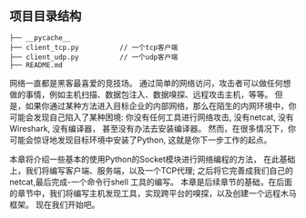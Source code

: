 ## 项目目录结构

```
├── __pycache__
├── client_tcp.py          // 一个tcp客户端
├── client_udp.py          // 一个udp客户端
├── README.md
```

网络一直都是黑客最喜爱的竞技场。
通过简单的网络访问，攻击者可以做任何想做的事情，例如主机扫描、数据包注入、数据嗅探、远程攻击主机，等等。
但是，如果你通过某种方法进入目标企业的内部网络，那么在陌生的内网环境中，你可能会发现自己陷入了某种困境:
    你没有任何工具进行网络攻击, 
    没有netcat,
    没有Wireshark,
    没有编译器，
    甚至没有办法去安装编译器。
然而，在很多情况下，你可能会惊讶地发现目标环境中安装了Python, 这就是你下一步工作的起点。

本章将介绍一些基本的使用Python的Socket模块进行网络编程的方法，
在此基础上，我们将编写客户端、服务端，以及一个TCP代理;
之后将它完善成我们自己的netcat,最后完成-一个命令行shell 工具的编写。
本章是后续章节的基础，在后面的章节中，我们将编写主机发现工具，实现跨平台的嗅探，以及创建一个远程木马框架。
现在我们开始吧。